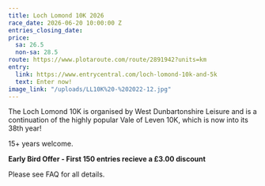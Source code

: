 ```yaml
---
title: Loch Lomond 10K 2026
race_date: 2026-06-20 10:00:00 Z
entries_closing_date: 
price:
  sa: 26.5
  non-sa: 28.5
route: https://www.plotaroute.com/route/2891942?units=km
entry:
  link: https://www.entrycentral.com/loch-lomond-10k-and-5k
  text: Enter now!
image_link: "/uploads/LL10K%20-%202022-12.jpg"
---
```


The Loch Lomond 10K is organised by West Dunbartonshire Leisure and is a continuation of the highly popular Vale of Leven 10K, which is now into its 38th year!

15\+ years welcome.

**Early Bird Offer - First 150 entries recieve a £3.00 discount**

Please see FAQ for all details.
